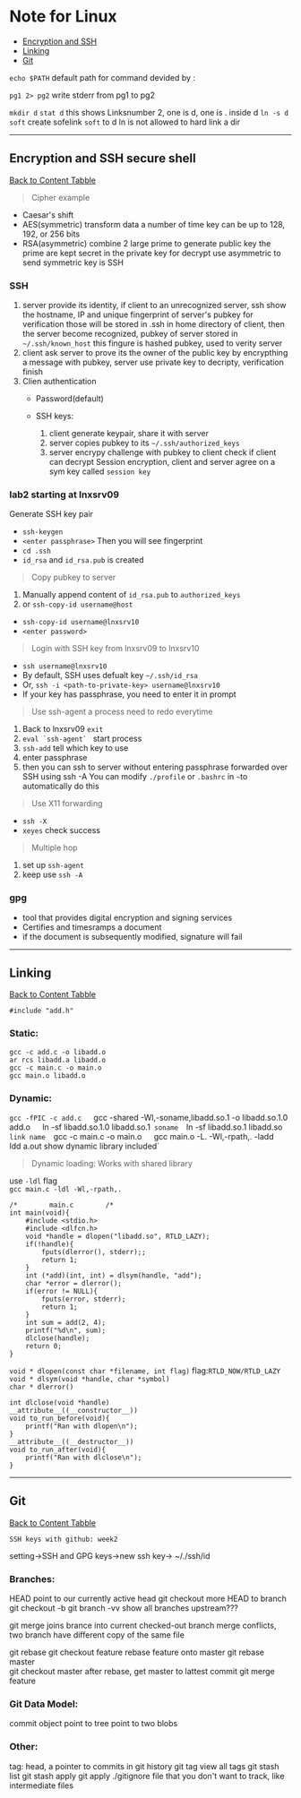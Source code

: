 # Note for Linux

* [Encryption and SSH](#Encryption-and-SSH-secure-shell)
* [Linking](#Linking)
* [Git](#Git)

`echo $PATH`         default path for command devided by :

`pg1 2> pg2`    write stderr from pg1 to pg2

`mkdir d` 
`stat d`      this shows Linksnumber 2, one is d, one is . inside d
`ln -s d soft`   create sofelink `soft` to d     ln is not allowed to hard link a dir


------------------------------------------------------------
## Encryption and SSH secure shell
[Back to Content Tabble](#note-for-linux)

> Cipher example
 - Caesar's    shift
 - AES(symmetric) transform data a number of time key can be up to 128, 192, or 256 bits
 - RSA(asymmetric) combine 2 large prime to generate public key the prime are kept secret in the private key for decrypt use asymmetric to send symmetric key is SSH

### SSH
1. server provide its identity, if client to an unrecognized server,
	ssh show the hostname, IP and unique fingerprint of server's pubkey for 
	verification those will be stored in .ssh in home directory of client, then the 
	server become recognized, pubkey of server stored in `~/.ssh/known_host`
	this fingure is hashed pubkey, used to verity server
2. client ask server to prove its the owner of the public key by encrypthing
	a message with pubkey, server use private key to decripty, verification finish
3. Clien authentication
	- Password(default)
	
	- SSH keys:
		1. client generate keypair, share it with server
		2. server copies pubkey to its `~/.ssh/authorized_keys`
		3. server encrypy challenge with pubkey to client check if client can decrypt
	   Session encryption, client and server agree on a sym key called `session key`

### lab2 starting at lnxsrv09
Generate SSH key pair  
- `ssh-keygen` 
- `<enter passphrase>` Then you will see fingerprint 
- `cd .ssh`  
- `id_rsa` and `id_rsa.pub` is created	

> Copy pubkey to server
1. Manually append content of `id_rsa.pub` to `authorized_keys`
2. or `ssh-copy-id username@host`
- `ssh-copy-id username@lnxsrv10`
- `<enter password>`

> Login with SSH key from lnxsrv09 to lnxsrv10
- `ssh username@lnxsrv10`
- By default, SSH uses defualt key `~/.ssh/id_rsa`
- Or, `ssh -i <path-to-private-key> username@lnxsrv10`
- If your key has passphrase, you need to enter it in prompt

> Use ssh-agent a process need to redo everytime
1. Back to lnxsrv09 `exit`
2. ``eval `ssh-agent` `` start process
3. `ssh-add` tell which key to use
4. enter passphrase
5. then you can ssh to server without entering passphrase
forwarded over SSH using ssh -A
You can modify `./profile` or `.bashrc` in `~`to automatically do this 

> Use X11 forwarding
- `ssh -X`
- `xeyes` check success

> Multiple hop
1. set up `ssh-agent`
2. keep use `ssh -A`

### gpg
- tool that provides digital encryption and signing services
- Certifies and timesramps a document
- if the document is subsequently modified, signature will fail

-------------------------------------------------------------
## Linking
[Back to Content Tabble](#note-for-linux)

`#include "add.h"` 

### Static:  

`gcc -c add.c -o libadd.o`  
`ar rcs libadd.a libadd.o`  
`gcc -c main.c -o main.o`  
`gcc main.o libadd.o`  

### Dynamic:  

`gcc -fPIC -c add.c  
`gcc -shared -Wl,-soname,libadd.so.1 -o libadd.so.1.0 add.o`  
`ln -sf libadd.so.1.0 libadd.so.1`	soname  
`ln -sf libadd.so.1 libadd.so`        link name  
`gcc -c main.c -o main.o`  
`gcc main.o -L. -Wl,-rpath,. -ladd`  
`ldd a.out	show dynamic library included`  

> Dynamic loading: Works with shared library

use `-ldl` flag   
`gcc main.c -ldl -Wl,-rpath,.`
```
/*        main.c        /*  
int main(void){  
	#include <stdio.h>  
	#include <dlfcn.h>  
	void *handle = dlopen("libadd.so", RTLD_LAZY);  
	if(!handle){  
		fputs(dlerror(), stderr);;  
		return 1;
	}
	int (*add)(int, int) = dlsym(handle, "add");
	char *error = dlerror();
	if(error != NULL){
		fputs(error, stderr);
		return 1;
	}
	int sum = add(2, 4);
	printf("%d\n", sum);
	dlclose(handle);
	return 0;
}
```  
`void * dlopen(const char *filename, int flag)` flag:`RTLD_NOW/RTLD_LAZY`  
`void * dlsym(void *handle, char *symbol)`  
`char * dlerror()`  
```
int dlclose(void *handle)
__attribute__((__constructor__))
void to_run_before(void){
	printf("Ran with dlopen\n");
}
__attribute__((__destructor__))
void to_run_after(void){
	printf("Ran with dlclose\n");
}
```


-------------------------------------------------------------
## Git
[Back to Content Tabble](#note-for-linux)


	SSH keys with github: week2
setting->SSH and GPG keys->new ssh key->
~/./ssh/id

### Branches:

HEAD point to our currently active head
git checkout <name>    more HEAD to branch
git checkout -b
git branch -vv         show all branches
upstream???

git merge <branch>     joins brance into current checked-out branch
merge conflicts, two branch have different copy of the same file

git rebase <branch>
git checkout feature     rebase feature onto master
git rebase master		 
git checkout master      after rebase, get master to lattest commit
git merge feature

### Git Data Model:

commit object point to tree point to two blobs

### Other:

tag: head, a pointer to commits in git history
git tag       			view all tags 
git stash list
git stash apply
git apply
./gitignore 			file that you don't want to track, like intermediate files
